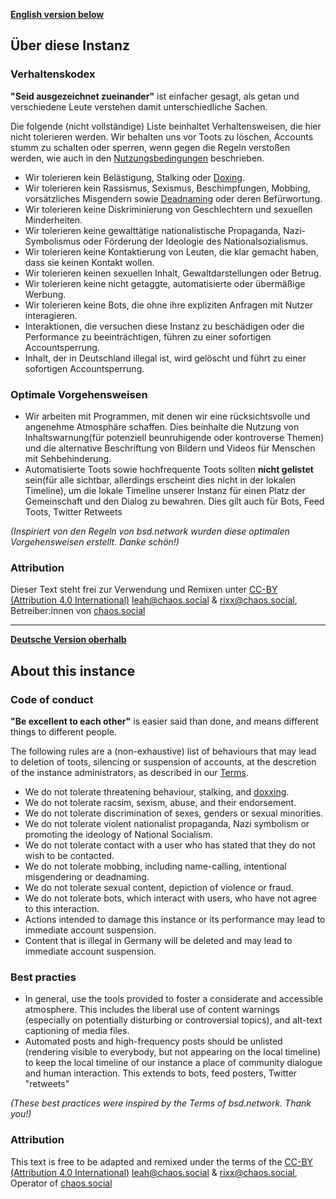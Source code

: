 **[English version below](https://osna.social/about/more#about-this-instance)**

## Über diese Instanz

### Verhaltenskodex

**"Seid ausgezeichnet zueinander"** ist einfacher gesagt, als getan und verschiedene Leute verstehen damit unterschiedliche Sachen.

Die folgende (nicht vollständige) Liste beinhaltet Verhaltensweisen, die hier nicht tolerieren werden. Wir behalten uns vor Toots zu löschen, Accounts stumm zu schalten oder sperren, wenn gegen die Regeln verstoßen werden, wie auch in den [Nutzungsbedingungen](https://osna.social/terms) beschrieben.

* Wir tolerieren kein Belästigung, Stalking oder [Doxing](https://de.wikipedia.org/wiki/Doxing).
* Wir tolerieren kein Rassismus, Sexismus, Beschimpfungen, Mobbing, vorsätzliches Misgendern sowie [Deadnaming](https://queer-lexikon.net/2019/12/23/deadname/) oder deren Befürwortung.
* Wir tolerieren keine Diskriminierung von Geschlechtern und sexuellen Minderheiten.
* Wir tolerieren keine gewalttätige nationalistische Propaganda, Nazi-Symbolismus oder Förderung der Ideologie des Nationalsozialismus.
* Wir tolerieren keine Kontaktierung von Leuten, die klar gemacht haben, dass sie keinen Kontakt wollen.
* Wir tolerieren keinen sexuellen Inhalt, Gewaltdarstellungen oder Betrug.
* Wir tolerieren keine nicht getaggte, automatisierte oder übermäßige Werbung.
* Wir tolerieren keine Bots, die ohne ihre expliziten Anfragen mit Nutzer interagieren.
* Interaktionen, die versuchen diese Instanz zu beschädigen oder die Performance zu beeinträchtigen, führen zu einer sofortigen Accountsperrung.
* Inhalt, der in Deutschland illegal ist, wird gelöscht und führt zu einer sofortigen Accountsperrung.

### Optimale Vorgehensweisen

* Wir arbeiten mit Programmen, mit denen wir eine rücksichtsvolle und angenehme Atmosphäre schaffen. Dies beinhalte die Nutzung von Inhaltswarnung(für potenziell beunruhigende oder kontroverse Themen) und die alternative Beschriftung von Bildern und Videos für Menschen mit Sehbehinderung.
* Automatisierte Toots sowie hochfrequente Toots sollten **nicht gelistet** sein(für alle sichtbar, allerdings erscheint dies nicht in der lokalen Timeline), um die lokale Timeline unserer Instanz für einen Platz der Gemeinschaft und den Dialog zu bewahren. Dies gilt auch für Bots, Feed Toots, Twitter Retweets

*(Inspiriert von den Regeln von bsd.network wurden diese optimalen Vorgehensweisen erstellt. Danke schön!)*

### Attribution

Dieser Text steht frei zur Verwendung und Remixen unter [CC-BY (Attribution 4.0 International)](https://creativecommons.org/licenses/by/4.0/) [leah@chaos.social](https://chaos.social/@leah) & [rixx@chaos.social](https://chaos.social/@rixx), Betreiber:innen von [chaos.social](https://chaos.social/)

---

**[Deutsche Version oberhalb](https://osna.social/about/more#über-diese-instanz)**

## About this instance

### Code of conduct

**"Be excellent to each other"** is easier said than done, and means different things to different people.

The following rules are a (non-exhaustive) list of behaviours that may lead to deletion of toots, silencing or suspension of accounts, at the descretion of the instance administrators, as described in our [Terms](https://osna.social/terms).

* We do not tolerate threatening behaviour, stalking, and [doxxing](https://en.wikipedia.org/wiki/Doxing).
* We do not tolerate racsim, sexism, abuse, and their endorsement.
* We do not tolerate discrimination of sexes, genders or sexual minorities.
* We do not tolerate violent nationalist propaganda, Nazi symbolism or promoting the ideology of National Socialism.
* We do not tolerate contact with a user who has stated that they do not wish to be contacted.
* We do not tolerate mobbing, including name-calling, intentional misgendering or deadnaming.
* We do not tolerate sexual content, depiction of violence or fraud.
* We do not tolerate bots, which interact with users, who have not agree to this interaction.
* Actions intended to damage this instance or its performance may lead to immediate account suspension.
* Content that is illegal in Germany will be deleted and may lead to immediate account suspension.

### Best practies

* In general, use the tools provided to foster a considerate and accessible atmosphere. This includes the liberal use of content warnings (especially on potentially disturbing or controversial topics), and alt-text captioning of media files.
* Automated posts and high-frequency posts should be unlisted (rendering visible to everybody, but not appearing on the local timeline) to keep the local timeline of our instance a place of community dialogue and human interaction. This extends to bots, feed posters, Twitter "retweets"

*(These best practices were inspired by the Terms of bsd.network. Thank you!)*

### Attribution

This text is free to be adapted and remixed under the terms of the [CC-BY (Attribution 4.0 International)](https://creativecommons.org/licenses/by/4.0/) [leah@chaos.social](https://chaos.social/@leah) & [rixx@chaos.social](https://chaos.social/@rixx), Operator of [chaos.social](https://chaos.social/)
